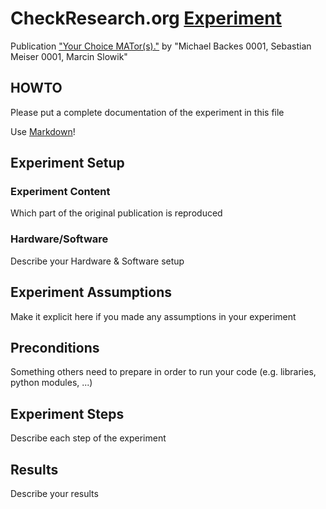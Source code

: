 # CheckResearch.org [Experiment](https://checkresearch.org/Experiment/View/27c8b4f2-d787-4d99-b483-0dea5e26fded)

 Publication ["Your Choice MATor(s)."](https://dblp.uni-trier.de/rec/html/journals/popets/BackesMS16) by "Michael Backes 0001, Sebastian Meiser 0001, Marcin Slowik"

## HOWTO

Please put a complete documentation of the experiment in this file

Use [Markdown](https://guides.github.com/features/mastering-markdown/)!

## Experiment Setup

### Experiment Content

Which part of the original publication is reproduced

### Hardware/Software

Describe your Hardware & Software setup

## Experiment Assumptions

Make it explicit here if you made any assumptions in your experiment

## Preconditions

Something others need to prepare in order to run your code (e.g. libraries, python modules, ...)

## Experiment Steps

Describe each step of the experiment

## Results

Describe your results